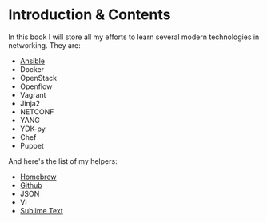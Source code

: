 # Introduction & Contents

In this book I will store all my efforts to learn several modern technologies in networking. They are:

* [Ansible](ansible.md)
* Docker
* OpenStack
* Openflow
* Vagrant
* Jinja2
* NETCONF
* YANG
* YDK-py
* Chef
* Puppet

And here's the list of my helpers:

* [Homebrew](https://brew.sh/)
* [Github](https://github.com)
* JSON
* Vi
* [Sublime Text](https://www.sublimetext.com/)



